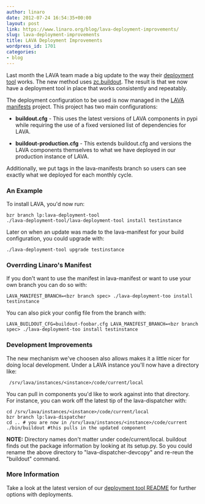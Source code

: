 ```yaml
---
author: linaro
date: 2012-07-24 16:54:35+00:00
layout: post
link: https://www.linaro.org/blog/lava-deployment-improvements/
slug: lava-deployment-improvements
title: LAVA Deployment Improvements
wordpress_id: 1701
categories:
- blog
---
```


Last month the LAVA team made a big update to the way their [deployment tool](http://launchpad.net/lava-deployment-tool) works. The new method uses [zc.buildout](http://www.buildout.org/). The result is that we now have a deployment tool in place that works consistently and repeatably.

The deployment configuration to be used is now managed in the [LAVA manifests](http://launchpad.net/lava-manifests) project. This project has two main configurations:

  * **buildout.cfg** - This uses the latest versions of LAVA components in pypi while requiring the use of a fixed versioned list of dependencies for LAVA.

  * **buildout-production.cfg** - This extends buildout.cfg and versions the LAVA components themselves to what we have deployed in our production instance of LAVA.

Additionally, we put tags in the lava-manifests branch so users can see exactly what we deployed for each monthly cycle.

### An Example

To install LAVA, you'd now run:

    bzr branch lp:lava-deployment-tool
    ./lava-deployment-tool/lava-deployment-tool install testinstance
    
Later on when an update was made to the lava-manifest for your build configuration, you could upgrade with:

    ./lava-deployment-tool upgrade testinstance

### Overrding Linaro's Manifest

If you don't want to use the manifest in lava-manifest or want to use your own branch you can do so with:

    LAVA_MANIFEST_BRANCH=<bzr branch spec> ./lava-deployment-too install testinstance

You can also pick your config file from the branch with:

    LAVA_BUILDOUT_CFG=buildout-foobar.cfg LAVA_MANIFEST_BRANCH=<bzr branch spec> ./lava-deployment-too install testinstance

### Development Improvements


The new mechanism we've choosen also allows makes it a little nicer for doing local development. Under a LAVA instance you'll now have a directory like:

     /srv/lava/instances/<instance>/code/current/local

You can pull in components you'd like to work against into that directory. For instance, you can work off the latest tip of the lava-dispatcher with:

    cd /srv/lava/instances/<instance>/code/current/local
    bzr branch lp:lava-dispatcher
    cd .. # you are now in /srv/lava/instances/<instance>/code/current
    ./bin/buildout #this pulls in the updated component

**NOTE:** Directory names don't matter under code/current/local. buildout finds out the package information by looking at its setup.py. So you could rename the above directory to "lava-dispatcher-devcopy" and re-reun the "buildout" command.



### More Information


Take a look at the latest version of our [deployment tool README](http://people.linaro.org/~mwh/ldt.html) for further options with deployments.
